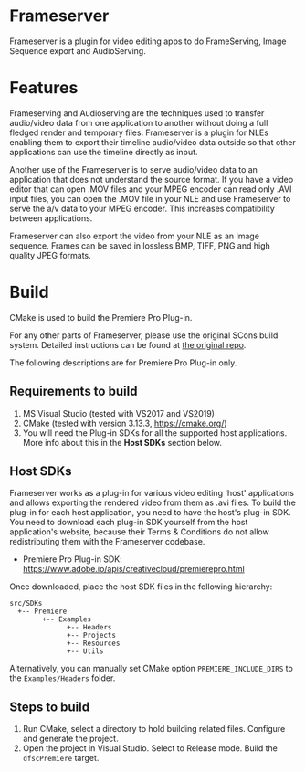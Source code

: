 # Frameserver #

Frameserver is a plugin for video editing apps to do FrameServing, Image Sequence export and AudioServing.

# Features #

Frameserving and Audioserving are the techniques used to transfer audio/video data from one application to another without doing a full fledged render and temporary files. Frameserver is a plugin for NLEs enabling them to export their timeline audio/video data outside so that other applications can use the timeline directly as input.

Another use of the Frameserver is to serve audio/video data to an application that does not understand the source format. If you have a video editor that can open .MOV files and your MPEG encoder can read only .AVI input files, you can open the .MOV file in your NLE and use Frameserver to serve the a/v data to your MPEG encoder. This increases compatibility between applications.

Frameserver can also export the video from your NLE as an Image sequence. Frames can be saved in lossless BMP, TIFF, PNG and high quality JPEG formats.

# Build #

CMake is used to build the Premiere Pro Plug-in.

For any other parts of Frameserver, please use the original SCons build system. Detailed instructions can be found at [the original repo](https://github.com/satishsampath/frame-server/blob/master/README.md).

The following descriptions are for Premiere Pro Plug-in only.

## Requirements to build ##

  1. MS Visual Studio (tested with VS2017 and VS2019)
  1. CMake (tested with version 3.13.3, https://cmake.org/)
  1. You will need the Plug-in SDKs for all the supported host applications. More info about this in the **Host SDKs** section below.

## Host SDKs ##

Frameserver works as a plug-in for various video editing 'host' applications and allows exporting the rendered video from them as .avi files. To build the plug-in for each host application, you need to have the host's plug-in SDK. You need to download each plug-in SDK yourself from the host application's website, because their Terms & Conditions do not allow redistributing them with the Frameserver codebase.

  * Premiere Pro Plug-in SDK: https://www.adobe.io/apis/creativecloud/premierepro.html

Once downloaded, place the host SDK files in the following hierarchy:
```
src/SDKs
  +-- Premiere
        +-- Examples
              +-- Headers
              +-- Projects
              +-- Resources
              +-- Utils
```
Alternatively, you can manually set CMake option `PREMIERE_INCLUDE_DIRS` to the `Examples/Headers` folder.

## Steps to build ##

  1. Run CMake, select a directory to hold building related files. Configure and generate the project.
  1. Open the project in Visual Studio. Select to Release mode. Build the `dfscPremiere` target.